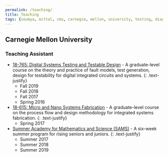 ```yaml
---
permalink: /teaching/
title: Teaching
tags: {soumya, mittal, cmu, carnegie, mellon, university, testing, diagnosis, atpg, yield, failure, pfa, machine learning, graduate, phd, sams, 18-765}
---
```


## Carnegie Mellon University

### Teaching Assistant

* [18-765: Digital Systems Testing and Testable Design](https://courses.ece.cmu.edu/18765) - A graduate-level course on the theory and practice of fault models, test generation, design for testability for digital integrated circuits and systems.
{: .text-justify}
  * Fall 2019
  * Fall 2018
  * Fall 2017
  * Spring 2016
* [18-615: Micro and Nano Systems Fabrication](https://courses.ece.cmu.edu/18615) - A graduate-level course on the process flow and design methodology for integrated systems fabrication.
{: .text-justify}
  * Spring 2017
* [Summer Academy for Mathematics and Science (SAMS)](https://admission.enrollment.cmu.edu/pages/access-sams) - A six-week summer program for rising seniors and juniors.
{: .text-justify}
  - Summer 2017
  - Summer 2018
  - Summer 2019
